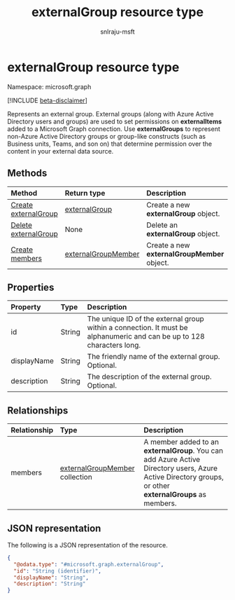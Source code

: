 ﻿---
title: "externalGroup resource type"
description: "Represents an external group used to set permissions on externalItems added to a Microsoft Graph connection."
author: "snlraju-msft"
localization_priority: Normal
ms.prod: "search"
doc_type: resourcePageType
---

# externalGroup resource type

Namespace: microsoft.graph

[!INCLUDE [beta-disclaimer](../../includes/beta-disclaimer.md)]

Represents an external group. External groups (along with Azure Active Directory users and groups) are used to set permissions on **externalItems** added to a Microsoft Graph connection. Use **externalGroups** to represent non-Azure Active Directory groups or group-like constructs (such as Business units, Teams, and son on) that determine permission over the content in your external data source.

## Methods

| Method                                                           | Return type                                                | Description                                  |
| :--------------------------------------------------------------- | :--------------------------------------------------------- | :------------------------------------------- |
| [Create externalGroup](../api/externalconnection-post-groups.md) | [externalGroup](../resources/externalgroup.md)             | Create a new **externalGroup** object.       |
| [Delete externalGroup](../api/externalgroup-delete.md)           | None                                                       | Delete an **externalGroup** object.          |
| [Create members](../api/externalgroup-post-members.md)           | [externalGroupMember](../resources/externalgroupmember.md) | Create a new **externalGroupMember** object. |

## Properties

| Property    | Type   | Description                                                                                                            |
| :---------- | :----- | :--------------------------------------------------------------------------------------------------------------------- |
| id          | String | The unique ID of the external group within a connection. It must be alphanumeric and can be up to 128 characters long. |
| displayName | String | The friendly name of the external group. Optional.                                                                     |
| description | String | The description of the external group. Optional.                                                                       |

## Relationships

| Relationship | Type                                                                  | Description                                                                                                                                              |
| :----------- | :-------------------------------------------------------------------- | :------------------------------------------------------------------------------------------------------------------------------------------------------- |
| members      | [externalGroupMember](../resources/externalgroupmember.md) collection | A member added to an **externalGroup**. You can add Azure Active Directory users, Azure Active Directory groups, or other **externalGroups** as members. |

## JSON representation

The following is a JSON representation of the resource.

<!-- {
  "blockType": "resource",
  "keyProperty": "id",
  "@odata.type": "microsoft.graph.externalGroup",
  "baseType": "",
  "openType": false
}
-->

```json
{
  "@odata.type": "#microsoft.graph.externalGroup",
  "id": "String (identifier)",
  "displayName": "String",
  "description": "String"
}
```
